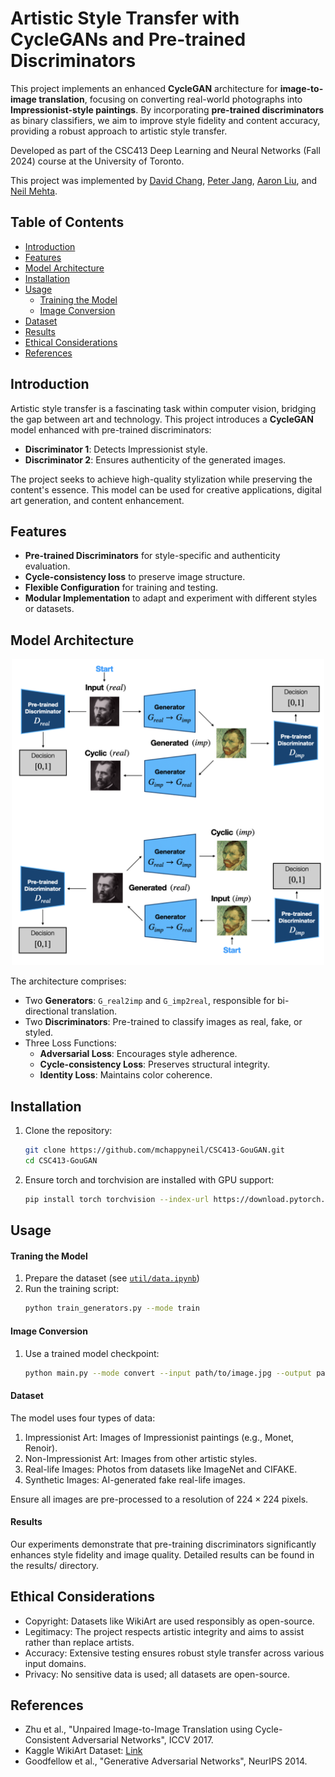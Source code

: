 # Artistic Style Transfer with CycleGANs and Pre-trained Discriminators

This project implements an enhanced **CycleGAN** architecture for **image-to-image translation**, focusing on converting real-world photographs into **Impressionist-style paintings**. By incorporating **pre-trained discriminators** as binary classifiers, we aim to improve style fidelity and content accuracy, providing a robust approach to artistic style transfer.

Developed as part of the CSC413 Deep Learning and Neural Networks (Fall 2024) course at the University of Toronto.

This project was implemented by [David Chang](https://github.com/changoug), [Peter Jang](https://github.com/peterjangml), [Aaron Liu](https://github.com/Pix3ls126), and [Neil Mehta](https://github.com/mchappyneil?tab=overview&from=2024-12-01&to=2024-12-11).

## Table of Contents
- [Introduction](#introduction)
- [Features](#features)
- [Model Architecture](#model-architecture)
- [Installation](#installation)
- [Usage](#usage)
  - [Training the Model](#training-the-model)
  - [Image Conversion](#image-conversion)
- [Dataset](#dataset)
- [Results](#results)
- [Ethical Considerations](#ethical-considerations)
- [References](#references)

## Introduction

Artistic style transfer is a fascinating task within computer vision, bridging the gap between art and technology. This project introduces a **CycleGAN** model enhanced with pre-trained discriminators:
- **Discriminator 1**: Detects Impressionist style.
- **Discriminator 2**: Ensures authenticity of the generated images.

The project seeks to achieve high-quality stylization while preserving the content's essence. This model can be used for creative applications, digital art generation, and content enhancement.

## Features

- **Pre-trained Discriminators** for style-specific and authenticity evaluation.
- **Cycle-consistency loss** to preserve image structure.
- **Flexible Configuration** for training and testing.
- **Modular Implementation** to adapt and experiment with different styles or datasets.

## Model Architecture
<p align="center">
    <img src="./util/assets/arch-general.png" alt="architecture" width="500">
</p>

The architecture comprises:
- Two **Generators**: `G_real2imp` and `G_imp2real`, responsible for bi-directional translation.
- Two **Discriminators**: Pre-trained to classify images as real, fake, or styled.
- Three Loss Functions:
  - **Adversarial Loss**: Encourages style adherence.
  - **Cycle-consistency Loss**: Preserves structural integrity.
  - **Identity Loss**: Maintains color coherence.

## Installation

1. Clone the repository:
   ```bash
   git clone https://github.com/mchappyneil/CSC413-GouGAN.git
   cd CSC413-GouGAN
   ```
2. Ensure torch and torchvision are installed with GPU support:
    ```bash
    pip install torch torchvision --index-url https://download.pytorch.org/whl/cu117
    ```

## Usage
#### Traning the Model
1. Prepare the dataset (see [`util/data.ipynb`](util\data.ipynb))
2. Run the training script:
    ```bash
    python train_generators.py --mode train
    ```
#### Image Conversion
1. Use a trained model checkpoint:
    ```bash
    python main.py --mode convert --input path/to/image.jpg --output path/to/output.jpg --checkpoint path/to/checkpoint.pth
    ```

#### Dataset
The model uses four types of data:

1. Impressionist Art: Images of Impressionist paintings (e.g., Monet, Renoir).
2. Non-Impressionist Art: Images from other artistic styles.
3. Real-life Images: Photos from datasets like ImageNet and CIFAKE.
4. Synthetic Images: AI-generated fake real-life images.

Ensure all images are pre-processed to a resolution of $224 \times 224$ pixels.

#### Results
Our experiments demonstrate that pre-training discriminators significantly enhances style fidelity and image quality. Detailed results can be found in the results/ directory.

## Ethical Considerations
- Copyright: Datasets like WikiArt are used responsibly as open-source.
- Legitimacy: The project respects artistic integrity and aims to assist rather than replace artists.
- Accuracy: Extensive testing ensures robust style transfer across various input domains.
- Privacy: No sensitive data is used; all datasets are open-source.

## References
- Zhu et al., "Unpaired Image-to-Image Translation using Cycle-Consistent Adversarial Networks", ICCV 2017.
- Kaggle WikiArt Dataset: [Link](https://www.kaggle.com/datasets/steubk/wikiart)
- Goodfellow et al., "Generative Adversarial Networks", NeurIPS 2014.